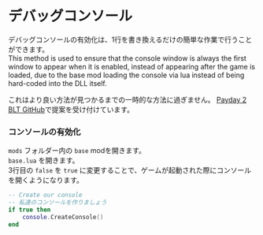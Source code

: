 
# デバッグコンソール
デバッグコンソールの有効化は、1行を書き換えるだけの簡単な作業で行うことができます。  
This method is used to ensure that the console window is always the first window to appear when it is enabled,
instead of appearing after the game is loaded, due to the base mod loading the console via lua instead of being hard-coded into the DLL itself.

これはより良い方法が見つかるまでの一時的な方法に過ぎません。 [Payday 2 BLT GitHub](https://github.com/JamesWilko/Payday-2-BLT)で提案を受け付けています。

### コンソールの有効化
`mods` フォルダー内の `base` modを開きます。  
`base.lua` を開きます。  
3行目の `false` を `true` に変更することで、ゲームが起動された際にコンソールを開くようになります。  

```lua
-- Create our console
-- 私達のコンソールを作りましょう
if true then
	console.CreateConsole()
end
```